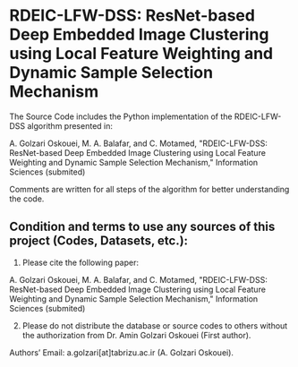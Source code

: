# RDEIC-LFW-DSS: ResNet-based Deep Embedded Image Clustering using Local Feature Weighting and Dynamic Sample Selection Mechanism

The Source Code includes the Python implementation of the RDEIC-LFW-DSS algorithm presented in:

A. Golzari Oskouei, M. A. Balafar, and C. Motamed, "RDEIC-LFW-DSS: ResNet-based Deep Embedded Image Clustering using Local Feature Weighting and Dynamic Sample Selection Mechanism," Information Sciences (submited)

Comments are written for all steps of the algorithm for better understanding the code.

## Condition and terms to use any sources of this project (Codes, Datasets, etc.):

1) Please cite the following paper:

A. Golzari Oskouei, M. A. Balafar, and C. Motamed, "RDEIC-LFW-DSS: ResNet-based Deep Embedded Image Clustering using Local Feature Weighting and Dynamic Sample Selection Mechanism," Information Sciences (submited)

2) Please do not distribute the database or source codes to others without the authorization from Dr. Amin Golzari Oskouei (First author).

Authors’ Email: a.golzari[at]tabrizu.ac.ir (A. Golzari Oskouei).



